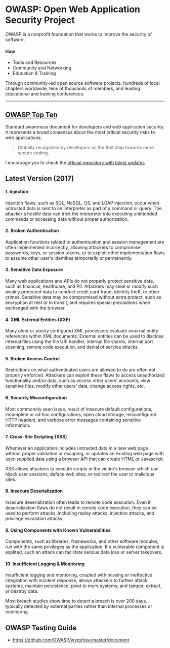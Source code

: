 # OWASP: Open Web Application Security Project

OWASP is a nonprofit foundation that works to improve the security of software.

#### How

* Tools and Resources
* Community and Networking
* Education & Training

Through community-led open source software projects, hundreds of local chapters worldwide, tens of thousands of members, and leading educational and training conferences.

---

## [OWASP Top Ten](https://owasp.org/www-project-top-ten/)

Standard awareness document for developers and web application security. It represents a broad consensus about the most critical security risks to web applications.

> Globally recognized by developers as the first step towards more secure coding.

I encourage you to check the [official repository with latest updates](https://github.com/OWASP/Top10)

## Latest Version (2017)

#### 1. Injection

Injection flaws, such as SQL, NoSQL, OS, and LDAP injection, occur when untrusted data is sent to an interpreter as part of a command or query. The attacker's hostile data can trick the interpreter into executing unintended commands or accessing data without proper authorization.

#### 2. Broken Authentication

Application functions related to authentication and session management are often implemented incorrectly, allowing attackers to compromise passwords, keys, or session tokens, or to exploit other implementation flaws to assume other user's identities temporarily or permanently.

#### 3. Sensitive Data Exposure

Many web applications and APIs do not properly protect sensitive data, such as financial, healthcare, and PII. Attackers may steal or modify such weakly protected data to conduct credit card fraud, identity theft, or other crimes. Sensitive data may be compromised without extra protect, such as encryption at rest or in transit, and requires special precautions when exchanged with the browser.

#### 4. XML External Entities (XXE)

Many older or poorly configured XML processors evaluate external entity references within XML documents. External entities can be used to disclose internal files using the file URI handler, internal file shares, internal port scanning, remote code execution, and denial of service attacks.

#### 5. Broken Access Control

Restrictions on what authenticated users are allowed to do are often not properly enforced. Attackers can exploit these flaws to access unauthorized functionality and/or data, such as access other users' accounts, view sensitive files, modify other users' data, change access rights, etc.

#### 6. Security Misconfiguration

Most commonoly seen issue, result of insecure default configurations, incomplete or ad hoc configurations, open cloud storage, misconfigured HTTP headers, and verbose error messages containing sensitive information.

#### 7. Cross-Site Scripting (XSS)

Whenever an application includes untrusted data in a new web page without proper validation or escaping, or updates an existing web page with user-supplied data using a browser API that can create HTML or Javascript.

XSS allows attackers to execute scripts in the victim's browser which can hijack user sessions, deface web sites, or redirect the user to malicious sites.

#### 8. Insecure Deserialization

Insecure deserialization often leads to remote code execution. Even if deserialization flaws do not result in remote code execution, they can be used to perform attacks, including replay attacks, injection attacks, and privilege escalation attacks.

#### 9. Using Components with Known Vulnerabilities

Components, such as libraries, frameworks, and other software modules, run with the same privileges as the application. If a vulnerable component is explited, such an attack can facilitate serious data loss or server takeovers.

#### 10. Insufficient Logging & Monitoring

Insufficient logging and mentoring, coupled with missing or ineffective integration with incident response, allows attackers to further attack systems, maintain persistence, pivot to more systems, and tamper, extract, or destroy data.

Most breach studies show time to detect a breach is over 200 days, typically detected by external parties rather than internal processes or monitoring.

## OWASP Testing Guide

* https://github.com/OWASP/wstg/tree/master/document
